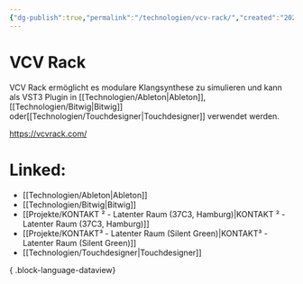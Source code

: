 ```yaml
---
{"dg-publish":true,"permalink":"/technologien/vcv-rack/","created":"2025-05-25T12:48:37.298+02:00","updated":"2025-05-26T10:40:40.970+02:00"}
---
```


# VCV Rack

VCV Rack ermöglicht es modulare Klangsynthese zu simulieren und kann als VST3 Plugin in [[Technologien/Ableton\|Ableton]], [[Technologien/Bitwig\|Bitwig]] oder[[Technologien/Touchdesigner\|Touchdesigner]] verwendet werden.

https://vcvrack.com/
# Linked:
- [[Technologien/Ableton\|Ableton]]
- [[Technologien/Bitwig\|Bitwig]]
- [[Projekte/KONTAKT ² - Latenter Raum (37C3, Hamburg)\|KONTAKT ² - Latenter Raum (37C3, Hamburg)]]
- [[Projekte/KONTAKT³ - Latenter Raum (Silent Green)\|KONTAKT³ - Latenter Raum (Silent Green)]]
- [[Technologien/Touchdesigner\|Touchdesigner]]

{ .block-language-dataview}
